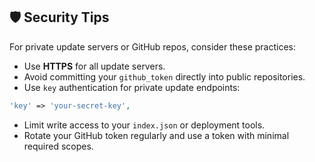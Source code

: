 🛡️ Security Tips
----------------

For private update servers or GitHub repos, consider these practices:

- Use **HTTPS** for all update servers.
- Avoid committing your `github_token` directly into public repositories.
- Use `key` authentication for private update endpoints:

```php
'key' => 'your-secret-key',
```

- Limit write access to your `index.json` or deployment tools.
- Rotate your GitHub token regularly and use a token with minimal required scopes.
